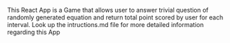 This React App  is a Game that allows user to answer trivial question of randomly generated equation and return total point scored by user for each interval.
Look up the intructions.md file for more detailed information regarding this App